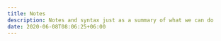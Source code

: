 ```yaml
---
title: Notes
description: Notes and syntax just as a summary of what we can do
date: 2020-06-08T08:06:25+06:00
---
```

